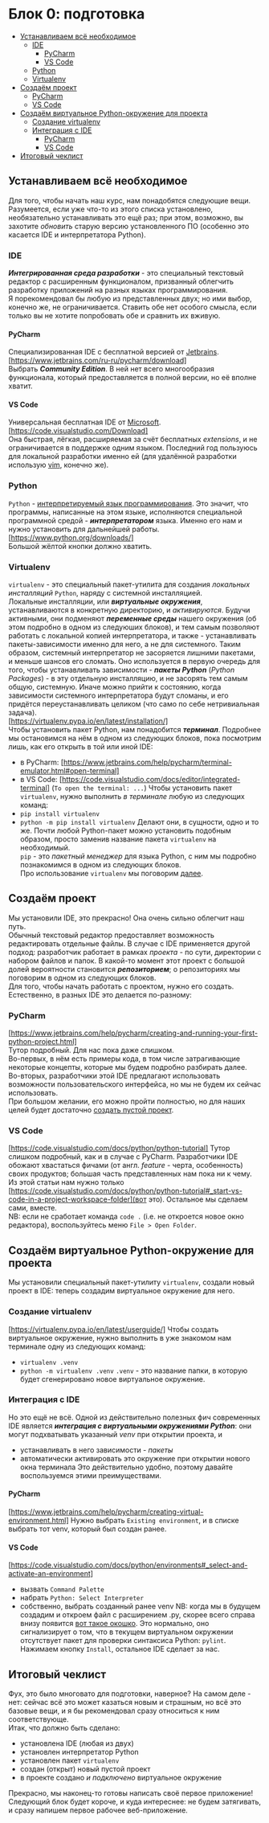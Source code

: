 # Блок 0: подготовка

- [Устанавливаем всё необходимое](#устанавливаем-всё-необходимое)
    * [IDE](#ide)
        + [PyCharm](#pycharm)
        + [VS Code](#vs-code)
    * [Python](#python)
    * [Virtualenv](#virtualenv)
- [Создаём проект](#создаём-новый-проект-в-ide)
    * [PyCharm](#pycharm-1)
    * [VS Code](#vs-code-1)
- [Создаём виртуальное Python-окружение для проекта](#создаём-виртуальное-python-окружение-для-проекта)
    * [Создание virtualenv](#создание-virtualenv)
    * [Интеграция с IDE](#интеграция-виртуального-окружения-с-ide)
        + [PyCharm](#pycharm-2)
        + [VS Code](#vs-code-2)
- [Итоговый чеклист](#итоговый-чеклист)


## Устанавливаем всё необходимое
Для того, чтобы начать наш курс, нам понадобятся следующие вещи.  
Разумеется, если уже что-то из этого списка установлено, необязательно устанавливать это ещё раз; при этом, возможно, вы захотите _обновить_ старую версию установленного ПО (особенно это касается IDE и интерпретатора Python).

### IDE
**_Интегрированная среда разработки_** - это специальный текстовый редактор с расширенным функционалом, призванный облегчить разработку приложений на разных языках программирования.  
Я порекомендовал бы любую из представленных двух; но ими выбор, конечно же, не ограничивается. Ставить обе нет особого смысла, если только вы не хотите попробовать обе и сравнить их вживую.

#### PyCharm
Специализированная IDE с бесплатной версией от [Jetbrains](https://www.jetbrains.com/).
[https://www.jetbrains.com/ru-ru/pycharm/download]  
Выбрать **_Community Edition_**. В ней нет всего многообразия функционала, который предоставляется в полной версии, но её вполне хватит.

#### VS Code
Универсальная бесплатная IDE от [Microsoft](https://microsoft.com).  
[https://code.visualstudio.com/Download]  
Она быстрая, лёгкая, расширяемая за счёт бесплатных _extensions_, и не ограничивается в поддержке одним языком. Последний год пользуюсь для локальной разработки именно ей (для удалённой разработки использую [vim](https://www.vim.org/), конечно же).

### Python
`Python` - [интерпретируемый язык программирования](https://en.wikipedia.org/wiki/Interpreted_language). Это значит, что программы, написанные на этом языке, исполняются специальной программной средой - **_интерпретатором_** языка. Именно его нам и нужно установить для дальнейшей работы.  
[https://www.python.org/downloads/]  
Большой жёлтой кнопки должно хватить.

### Virtualenv
`virtualenv` - это специальный пакет-утилита для создания _локальных инсталляций_ `Python`, наряду с системной инсталляцией.  
Локальные инсталляции, или **_виртуальные окружения_**, устанавливаются в конкретную директорию, и _активируются_. Будучи активными, они подменяют **_переменные среды_** нашего окружения (об этом подробно в одном из следуюших блоков), и тем самым позволяют работать с локальной копией интерпретатора, и также - устанавливать пакеты-зависимости именно для него, а не для системного. Таким образом, системный интерпретатор не засоряется лишними пакетами, и меньше шансов его сломать. 
Оно используется в первую очередь для того, чтобы устанавливать зависимости - **_пакеты Python_** (_Python Packages_) - в эту отдельную инсталляцию, и не засорять тем самым общую, системную. Иначе можно прийти к состоянию, когда зависимости системного интерпретатора будут сломаны, и его придётся переустанавливать целиком (что само по себе нетривиальная задача).  
[https://virtualenv.pypa.io/en/latest/installation/]  
Чтобы установить пакет Python, нам понадобится **_терминал_**. Подробнее мы остановимся на нём в одном из следующих блоков, пока посмотрим лишь, как его открыть в той или иной IDE:
- в PyCharm: [https://www.jetbrains.com/help/pycharm/terminal-emulator.html#open-terminal]
- в VS Code: [https://code.visualstudio.com/docs/editor/integrated-terminal] (`To open the terminal: ...`)
Чтобы установить пакет `virtualenv`, нужно выполнить _в терминале_ любую из следующих команд:
- `pip install virtualenv`
- `python -m pip install virtualenv`
Делают они, в сущности, одно и то же. Почти любой Python-пакет можно установить подобным образом, просто заменив название пакета `virtualenv` на необходимый.  
`pip` - это _пакетный менеджер_ для языка Python, с ним мы подробно познакомимся в одном из следующих блоков.  
Про использование `virtualenv` мы поговорим [далее](#создание-virtualenv).

## Создаём проект
Мы установили IDE, это прекрасно! Она очень сильно облегчит наш путь.  
Обычный текстовый редактор предоставляет возможность редактировать отдельные файлы. В случае с IDE применяется другой подход: разработчик работает в рамках _проекта_ - по сути, директории с набором файлов и папок. В какой-то момент этот проект с большой долей вероятности становится **_репозиторием_**; о репозиториях мы поговорим в одном из следующих блоков.  
Для того, чтобы начать работать с проектом, нужно его создать. Естественно, в разных IDE это делается по-разному:

### PyCharm
[https://www.jetbrains.com/help/pycharm/creating-and-running-your-first-python-project.html]  
Тутор подробный. Для нас пока даже слишком.  
Во-первых, в нём есть примеры кода, в том числе затрагивающие некоторые концепты, которые мы будем подробно разбирать далее.  
Во-вторых, разработчики этой IDE предлагают использовать возможности пользовательского интерфейса, но мы не будем их сейчас использовать.  
При большом желании, его можно пройти полностью, но для наших целей будет достаточно [создать пустой проект](https://www.jetbrains.com/help/pycharm/creating-and-running-your-first-python-project.html#creating-simple-project).

### VS Code
[https://code.visualstudio.com/docs/python/python-tutorial]
Тутор слишком подробный, как и в случае с PyCharm. Разработчики IDE обожают хвастаться фичами (от англ. _feature_ - черта, особенность) своих продуктов; большая часть представленных нам пока ни к чему.  
Из этой статьи нам нужно только [https://code.visualstudio.com/docs/python/python-tutorial#_start-vs-code-in-a-project-workspace-folder](вот это). Остальное мы сделаем сами, вместе.  
NB: если не сработает команда `code .` (i.e. не откроется новое окно редактора), воспользуйтесь меню `File > Open Folder`.

## Создаём виртуальное Python-окружение для проекта
Мы установили специальный пакет-утилиту `virtualenv`, создали новый проект в IDE: теперь создадим виртуальное окружение для него.

### Создание virtualenv
[https://virtualenv.pypa.io/en/latest/userguide/]
Чтобы создать виртуальное окружение, нужно выполнить в уже знакомом нам терминале одну из следующих команд:
- `virtualenv .venv`
- `python -m virtualenv .venv`
`.venv` - это название папки, в которую будет сгенерировано новое виртуальное окружение.

### Интеграция с IDE
Но это ещё не всё. Одной из действительно полезных фич современных IDE является **_интеграция с виртуальными окружениями Python_**: они могут подхватывать указанный _venv_ при открытии проекта, и
- устанавливать в него зависимости - _пакеты_
- автоматически активировать это окружение при открытии нового окна терминала
Это действительно удобно, поэтому давайте воспользуемся этими преимуществами.

#### PyCharm
[https://www.jetbrains.com/help/pycharm/creating-virtual-environment.html]
Нужно выбрать `Existing environment`, и в списке выбрать тот venv, который был создан ранее.

#### VS Code
[https://code.visualstudio.com/docs/python/environments#_select-and-activate-an-environment]
- вызвать `Command Palette`
- набрать `Python: Select Interpreter`
- собственно, выбрать созданный ранее venv
NB: когда мы в будущем создадим и откроем файл с расширением .py, скорее всего справа внизу появится [вот такое окошко](https://code.visualstudio.com/docs/python/linting#_enable-linters). Это нормально, оно сигнализирует о том, что в текущем виртуальном окружении отсутствует пакет для проверки синтаксиса Python: `pylint`. Нажимаем кнопку `Install`, остальное IDE сделает за нас.


## Итоговый чеклист
Фух, это было многовато для подготовки, наверное? На самом деле - нет: сейчас всё это может казаться новым и страшным, но всё это базовые вещи, и я бы рекомендовал сразу относиться к ним соответствующе.  
Итак, что должно быть сделано:
- установлена IDE (любая из двух)
- установлен интерпретатор Python
- установлен пакет `virtualenv`
- создан (открыт) новый пустой проект
- в проекте создано _и подключено_ виртуальное окружение

Прекрасно, мы наконец-то готовы написать своё первое приложение! Следующий блок будет короче, и куда интереснее: не будем затягивать, и сразу напишем первое рабочее веб-приложение.
